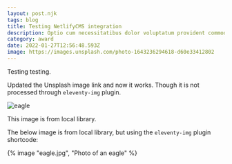 ```yaml
---
layout: post.njk
tags: blog
title: Testing NetlifyCMS integration
description: Optio cum necessitatibus dolor voluptatum provident commodi et. Qui aperiam fugiat nemo cumque.
category: award
date: 2022-01-27T12:56:48.593Z
image: https://images.unsplash.com/photo-1643236294618-d60e33412802
---
```

Testing testing.

Updated the Unsplash image link and now it works. Though it is not processed through `eleventy-img` plugin.

![eagle](/assets/img/eagle.jpg "Photo of an eagle")

This image is from local library.

The below image is from local library, but using the `eleventy-img` plugin shortcode:

{% image "eagle.jpg", "Photo of an eagle" %}